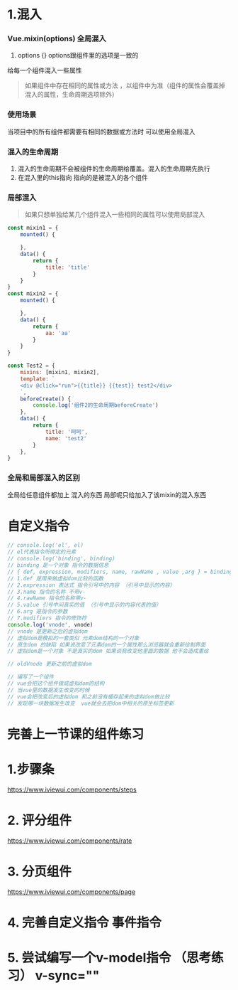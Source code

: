 # 1.混入

### Vue.mixin(options) 全局混入
1. options  {} options跟组件里的选项是一致的

给每一个组件混入一些属性

> 如果组件中存在相同的属性或方法 ，以组件中为准（组件的属性会覆盖掉混入的属性，生命周期选项除外）

### 使用场景
当项目中的所有组件都需要有相同的数据或方法时 可以使用全局混入

### 混入的生命周期

1. 混入的生命周期不会被组件的生命周期给覆盖。混入的生命周期先执行
2. 在混入里的this指向 指向的是被混入的各个组件


### 局部混入

> 如果只想单独给某几个组件混入一些相同的属性可以使用局部混入

```js
const mixin1 = {
    mounted() {

    },
    data() {
        return {
            title: 'title'
        }
    }
}
const mixin2 = {
    mounted() {

    },
    data() {
        return {
            aa: 'aa'
        }
    }
}

const Test2 = {
    mixins: [mixin1, mixin2],
    template: `
    <div @click="run">{{title}} {{test}} test2</div>
    `,
    beforeCreate() {
        console.log('组件2的生命周期beforeCreate')
    },
    data() {
        return {
            title: '呵呵',
            name: 'test2'
        }
    },
}
```

### 全局和局部混入的区别

全局给任意组件都加上 混入的东西
局部呢只给加入了该mixin的混入东西


# 自定义指令

```js
// console.log('el', el)
// el代表指令所绑定的元素
// console.log('binding', binding)
// binding 是一个对象 指令的数据信息
// { def, expression, modifiers, name, rawName , value ,arg } = binding
// 1.def 是用来做虚拟dom比较的函数
// 2.expression 表达式 指令引号中的内容 （引号中显示的内容）
// 3.name 指令的名称 不带v-
// 4.rawName 指令的名称带v-
// 5.value 引号中间真实的值 （引号中显示的内容代表的值）
// 6.arg 是指令的参数
// 7.modifiers 指令的修饰符
console.log('vnode', vnode)
// vnode 是更新之后的虚拟dom
// 虚拟dom是模拟的一套类似 元素dom结构的一个对象
// 原生dom 的缺陷 如果说改变了元素dom的一个属性那么浏览器就会重新绘制界面
// 虚拟dom是一个对象 不是真实的dom 如果说我改变他里面的数据 他不会造成重绘

// oldVnode 更新之前的虚拟dom

// 编写了一个组件
// vue会把这个组件做成虚拟dom的结构
// 当vue里的数据发生改变的时候
// vue会把改变后的虚拟dom 和之前没有缓存起来的虚拟dom做比较
// 发现哪一块数据发生改变  vue就会去把dom中相关的原生标签更新
```

       
# 完善上一节课的组件练习

# 1.步骤条
https://www.iviewui.com/components/steps
# 2. 评分组件
https://www.iviewui.com/components/rate
# 3. 分页组件
https://www.iviewui.com/components/page


# 4. 完善自定义指令 事件指令
# 5. 尝试编写一个v-model指令 （思考练习） v-sync=""
